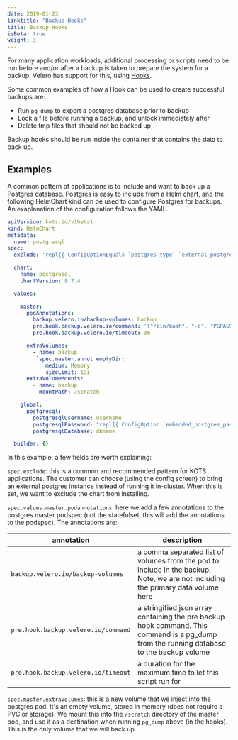 ```yaml
---
date: 2019-01-23
linktitle: "Backup Hooks"
title: Backup Hooks
isBeta: true
weight: 3
---
```


For many application workloads, additional processing or scripts need to be run before and/or after a backup is taken to prepare the system for a backup. Velero has support for this, using [Hooks](https://velero.io/docs/master/hooks/).

Some common examples of how a Hook can be used to create successful backups are:
- Run `pg_dump` to export a postgres database prior to backup
- Lock a file before running a backup, and unlock immediately after
- Delete tmp files that should not be backed up

Backup hooks should be run inside the container that contains the data to back up.

## Examples
A common pattern of applications is to include and want to back up a Postgres database. Postgres is easy to include from a Helm chart, and the following HelmChart kind can be used to configure Postgres for backups. An exaplanation of the configuration follows the YAML.

```yaml
apiVersion: kots.io/v1beta1
kind: HelmChart
metadata:
  name: postgresql
spec:
  exclude: 'repl{{ ConfigOptionEquals `postgres_type` `external_postgres` }}'

  chart:
    name: postgresql
    chartVersion: 8.7.4

  values:

    master:
      podAnnotations:
        backup.velero.io/backup-volumes: backup
        pre.hook.backup.velero.io/command: '["/bin/bash", "-c", "PGPASSWORD=$POSTGRES_PASSWORD pg_dump -U username -d dbname -h 127.0.0.1 > /scratch/backup.sql"]'
        pre.hook.backup.velero.io/timeout: 3m

      extraVolumes:
        - name: backup
         `spec.master.annot emptyDir:
            medium: Memory
            sizeLimit: 1Gi
      extraVolumeMounts:
        - name: backup
          mountPath: /scratch

    global:
      postgresql:
        postgresqlUsername: username
        postgresqlPassword: "repl{{ ConfigOption `embedded_postgres_password` }}"
        postgresqlDatabase: dbname

  builder: {}

```

In this example, a few fields are worth explaining:

`spec.exclude`: this is a common and recommended pattern for KOTS applications. The customer can choose (using the config screen) to bring an external postgres instance instead of running it in-cluster. When this is set, we want to exclude the chart from installing.

`spec.values.master.podannotations`: here we add a few annotations to the postgres master podspec (not the statefulset, this will add the annotations to the podspec). The annotations are:

| annotation | description |
|------------|-------------|
| `backup.velero.io/backup-volumes` | a comma separated list of volumes from the pod to include in the backup. Note, we are not including the primary data volume here |
| `pre.hook.backup.velero.io/command` | a stringified json array containing the pre backup hook command. This command is a pg_dump from the running database to the backup volume |
| `pre.hook.backup.velero.io/timeout` | a duration for the maximum time to let this script run for |

`spec.master.extraVolumes`: this is a new volume that we inject into the postgres pod. It's an empty volume, stored in memory (does not require a PVC or storage). We mount this into the `/scratch` directory of the master pod, and use it as a destination when running `pg_dump` above (in the hooks). This is the only volume that we will back up.
